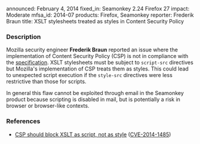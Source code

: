 announced: February 4, 2014
fixed_in: Seamonkey 2.24
          Firefox 27
impact: Moderate
mfsa_id: 2014-07
products: Firefox, Seamonkey
reporter: Frederik Braun
title: XSLT stylesheets treated as styles in Content Security Policy

<h3>Description</h3>

<p>Mozilla security engineer <strong>Frederik Braun</strong> reported an issue
where the implementation of Content Security Policy (CSP) is not in compliance
with the <a href="http://www.w3.org/TR/CSP/">specification</a>. XSLT stylesheets
must be subject to <code>script-src</code> directives but Mozilla's
implementation of CSP treats them as styles. This could lead to unexpected
script execution if the <code>style-src</code> directives were less restrictive
than those for scripts.
</p>

<p class="note">In general this flaw cannot be exploited through email in the
Seamonkey product because scripting is disabled in mail, but is potentially a
risk in browser or browser-like contexts.</p>

<h3>References</h3>

<ul>
  <li><a href="https://bugzilla.mozilla.org/show_bug.cgi?id=910139">
       CSP should block XSLT as script, not as style</a> (<a href="http://cve.mitre.org/cgi-bin/cvename.cgi?name=CVE-2014-1485" class="ex-ref">CVE-2014-1485</a>)</li>
</ul>



